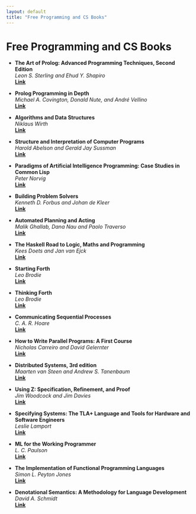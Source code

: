 ```yaml
---
layout: default
title: "Free Programming and CS Books"
---
```


# Free Programming and CS Books

* **The Art of Prolog: Advanced Programming Techniques, Second Edition**  
*Leon S. Sterling and Ehud Y. Shapiro*  
[**Link**](https://mitpress.mit.edu/books/art-prolog-second-edition)

* **Prolog Programming in Depth**  
*Michael A. Covington, Donald Nute, and André Vellino*  
[**Link**](http://www.covingtoninnovations.com/books.html#ppid)

* **Algorithms and Data Structures**  
*Niklaus Wirth*  
[**Link**](https://people.inf.ethz.ch/wirth/AD.pdf)

* **Structure and Interpretation of Computer Programs**  
*Harold Abelson and Gerald Jay Sussman*  
[**Link**](https://mitpress.mit.edu/sites/default/files/sicp/index.html)

* **Paradigms of Artificial Intelligence Programming: Case Studies in Common Lisp**  
*Peter Norvig*  
[**Link**](https://github.com/norvig/paip-lisp)

* **Building Problem Solvers**  
*Kenneth D. Forbus and Johan de Kleer*  
[**Link**](http://www.qrg.northwestern.edu/bps/readme.html)

* **Automated Planning and Acting**  
*Malik Ghallab, Dana Nau and Paolo Traverso*  
[**Link**](http://projects.laas.fr/planning/)

* **The Haskell Road to Logic, Maths and Programming**  
*Kees Doets and Jan van Ejck*  
[**Link**](https://fldit-www.cs.uni-dortmund.de/~peter/PS07/HR.pdf)

* **Starting Forth**  
*Leo Brodie*  
[**Link**](https://www.forth.com/starting-forth/)

* **Thinking Forth**  
*Leo Brodie*  
[**Link**](http://thinking-forth.sourceforge.net/)

* **Communicating Sequential Processes**  
*C. A. R. Hoare*  
[**Link**](http://www.usingcsp.com/)

* **How to Write Parallel Programs: A First Course**  
*Nicholas Carreiro and David Gelernter*  
[**Link**](https://zoo.cs.yale.edu/classes/cs424/howto.pdf)

* **Distributed Systems, 3rd edition**  
*Maarten van Steen and Andrew S. Tanenbaum*  
[**Link**](https://www.distributed-systems.net/index.php/books/distributed-systems-3rd-edition-2017/)

* **Using Z: Specification, Refinement, and Proof**  
*Jim Woodcock and Jim Davies*  
[**Link**](http://www.usingz.com/)

* **Specifying Systems: The TLA+ Language and Tools for Hardware and Software Engineers**  
*Leslie Lamport*  
[**Link**](https://lamport.azurewebsites.net/tla/book.html)

* **ML for the Working Programmer**  
*L. C. Paulson*  
[**Link**](https://www.cl.cam.ac.uk/~lp15/MLbook/)

* **The Implementation of Functional Programming Languages**  
*Simon L. Peyton Jones*  
[**Link**](https://www.microsoft.com/en-us/research/wp-content/uploads/1987/01/slpj-book-1987-small.pdf)

* **Denotational Semantics: A Methodology for Language Development**  
*David A. Schmidt*  
[**Link**](http://people.cs.ksu.edu/~schmidt/text/densem.html)

